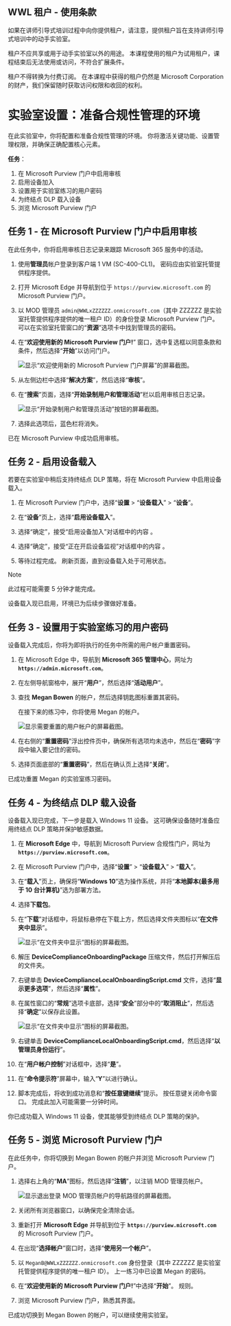 ## WWL 租户 - 使用条款

如果在讲师引导式培训过程中向你提供租户，请注意，提供租户旨在支持讲师引导式培训中的动手实验室。

租户不应共享或用于动手实验室以外的用途。 本课程使用的租户为试用租户，课程结束后无法使用或访问，不符合扩展条件。

租户不得转换为付费订阅。 在本课程中获得的租户仍然是 Microsoft Corporation 的财产，我们保留随时获取访问权限和收回的权利。

# 实验室设置：准备合规性管理的环境

在此实验室中，你将配置和准备合规性管理的环境。 你将激活关键功能、设置管理权限，并确保正确配置核心元素。

**任务**：

1. 在 Microsoft Purview 门户中启用审核
1. 启用设备加入
1. 设置用于实验室练习的用户密码
1. 为终结点 DLP 载入设备
1. 浏览 Microsoft Purview 门户

## 任务 1 - 在 Microsoft Purview 门户中启用审核

在此任务中，你将启用审核日志记录来跟踪 Microsoft 365 服务中的活动。

1. 使用**管理员**帐户登录到客户端 1 VM (SC-400-CL1)。 密码应由实验室托管提供程序提供。

1. 打开 Microsoft Edge 并导航到位于 `https://purview.microsoft.com` 的 Microsoft Purview 门户。

1. 以 MOD 管理员 `admin@WWLxZZZZZZ.onmicrosoft.com`（其中 ZZZZZZ 是实验室托管提供程序提供的唯一租户 ID）的身份登录 Microsoft Purview 门户。 可以在实验室托管窗口的“**资源**”选项卡中找到管理员的密码。

1. 在“**欢迎使用新的 Microsoft Purview 门户!**” 窗口，选中复选框以同意条款和条件，然后选择“**开始**”以访问门户。

    ![显示“欢迎使用新的 Microsoft Purview 门户屏幕”的屏幕截图。](../Media/new-purview-portal-get-started.png)

1. 从左侧边栏中选择“**解决方案**”，然后选择“**审核**”。

1. 在“**搜索**”页面，选择“**开始录制用户和管理活动**”栏以启用审核日志记录。

    ![显示“开始录制用户和管理员活动”按钮的屏幕截图。](../Media/enable-audit-button.png)

1. 选择此选项后，蓝色栏将消失。

已在 Microsoft Purview 中成功启用审核。

## 任务 2 - 启用设备载入

若要在实验室中稍后支持终结点 DLP 策略，将在 Microsoft Purview 中启用设备载入。

1. 在 Microsoft Purview 门户中，选择“**设置** > “**设备载入**” > “**设备**”。

1. 在“**设备**”页上，选择“**启用设备载入**”。

1. 选择“确定”，接受“启用设备加入”对话框中的内容 。

1. 选择“确定”，接受“正在开启设备监视”对话框中的内容 。

1. 等待过程完成。 刷新页面，直到设备载入处于可用状态。

>[!note]
>此过程可能需要 5 分钟才能完成。

设备载入现已启用，环境已为后续步骤做好准备。

## 任务 3 - 设置用于实验室练习的用户密码

设备载入完成后，你将为即将执行的任务中所需的用户帐户重置密码。

1. 在 Microsoft Edge 中，导航到 **Microsoft 365 管理中心**，网址为 **`https://admin.microsoft.com`**。

1. 在左侧导航窗格中，展开“**用户**”，然后选择“**活动用户**”。

1. 查找 **Megan Bowen** 的帐户，然后选择钥匙图标重置其密码。

   在接下来的练习中，你将使用 Megan 的帐户。

   ![显示需要重置的用户帐户的屏幕截图。](../Media/reset-password-button-megan.png)

1. 在右侧的“**重置密码**”浮出控件页中，确保所有选项均未选中，然后在“**密码**”字段中输入要记住的密码。

1. 选择页面底部的“**重置密码**”，然后在确认页上选择“**关闭**”。

已成功重置 Megan 的实验室练习密码。

## 任务 4 - 为终结点 DLP 载入设备

设备载入现已完成，下一步是载入 Windows 11 设备。 这可确保设备随时准备应用终结点 DLP 策略并保护敏感数据。

1. 在 **Microsoft Edge** 中，导航到 Microsoft Purview 合规性门户，网址为 **`https://purview.microsoft.com`**。

1. 在 Microsoft Purview 门户中，选择“**设置**” > “**设备载入**” > “**载入**”。

1. 在“**载入**”页上，确保将“**Windows 10**”选为操作系统，并将“**本地脚本(最多用于 10 台计算机)**”选为部署方法。

1. 选择**下载包**。

1. 在“**下载**”对话框中，将鼠标悬停在下载上方，然后选择文件夹图标以“**在文件夹中显示**”。

   ![显示“在文件夹中显示”图标的屏幕截图。](../Media/show-in-folder.png)

1. 解压 **DeviceComplianceOnboardingPackage** 压缩文件，然后打开解压后的文件夹。

1. 右键单击 **DeviceComplianceLocalOnboardingScript.cmd** 文件，选择“**显示更多选项**”，然后选择“**属性**”。

1. 在属性窗口的“**常规**”选项卡底部，选择“**安全**”部分中的“**取消阻止**”，然后选择“**确定**”以保存此设置。

   ![显示“在文件夹中显示”图标的屏幕截图。](../Media/unblock-file.png)

1. 右键单击 **DeviceComplianceLocalOnboardingScript.cmd**，然后选择“**以管理员身份运行**”。

1. 在“**用户帐户控制**”对话框中，选择“**是**”。

1. 在“**命令提示符**”屏幕中，输入“**Y**”以进行确认。

1. 脚本完成后，将收到成功消息和“**按任意键继续**”提示。 按任意键关闭命令窗口。 完成此加入可能需要一分钟时间。

你已成功载入 Windows 11 设备，使其能够受到终结点 DLP 策略的保护。

## 任务 5 - 浏览 Microsoft Purview 门户

在此任务中，你将切换到 Megan Bowen 的帐户并浏览 Microsoft Purview 门户。

1. 选择右上角的“**MA**”图标，然后选择“**注销**”，以注销 MOD 管理员帐户。

   ![显示退出登录 MOD 管理员帐户的导航路径的屏幕截图。](../Media/sign-out.png)

1. 关闭所有浏览器窗口，以确保完全清除会话。

1. 重新打开 **Microsoft Edge** 并导航到位于 **`https://purview.microsoft.com`** 的 Microsoft Purview 门户。

1. 在出现“**选择帐户**”窗口时，选择“**使用另一个帐户**”。

1. 以 `MeganB@WWLxZZZZZZ.onmicrosoft.com` 身份登录（其中 ZZZZZZ 是实验室托管提供程序提供的唯一租户 ID）。 上一练习中已设置 Megan 的密码。

1. 在“**欢迎使用新的 Microsoft Purview 门户!**”中选择“**开始**”。 规则。

1. 浏览 Microsoft Purview 门户，熟悉其界面。

已成功切换到 Megan Bowen 的帐户，可以继续使用实验室。
